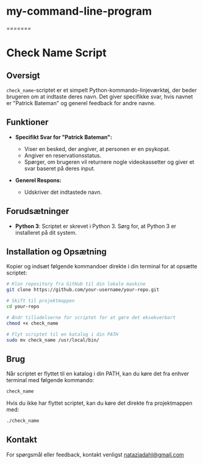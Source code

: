 # my-command-line-program
=======
# Check Name Script

## Oversigt

`check_name`-scriptet er et simpelt Python-kommando-linjeværktøj, der beder brugeren om at indtaste deres navn. Det giver specifikke svar, hvis navnet er "Patrick Bateman" og generel feedback for andre navne.

## Funktioner

- **Specifikt Svar for "Patrick Bateman":**
  - Viser en besked, der angiver, at personen er en psykopat.
  - Angiver en reservationsstatus.
  - Spørger, om brugeren vil returnere nogle videokassetter og giver et svar baseret på deres input.

- **Generel Respons:**
  - Udskriver det indtastede navn.

## Forudsætninger

- **Python 3**: Scriptet er skrevet i Python 3. Sørg for, at Python 3 er installeret på dit system.

## Installation og Opsætning

Kopier og indsæt følgende kommandoer direkte i din terminal for at opsætte scriptet:

```bash
# Klon repository fra GitHub til din lokale maskine
git clone https://github.com/your-username/your-repo.git

# Skift til projektmappen
cd your-repo

# Ændr tilladelserne for scriptet for at gøre det eksekverbart
chmod +x check_name

# Flyt scriptet til en katalog i din PATH
sudo mv check_name /usr/local/bin/
```

## Brug

Når scriptet er flyttet til en katalog i din PATH, kan du køre det fra enhver terminal med følgende kommando:
```bash
check_name
```
Hvis du ikke har flyttet scriptet, kan du køre det direkte fra projektmappen med:
```bash
./check_name
```
## Kontakt
For spørgsmål eller feedback, kontakt venligst natazjadahl@gmail.com

